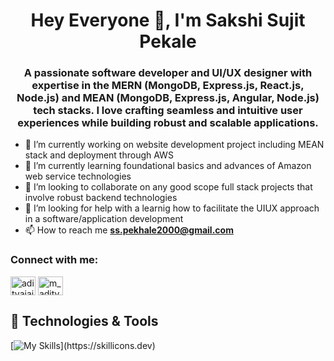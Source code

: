 

<!--
**SakshiSiddhi0515/SakshiSiddhi0515** is a ✨ _special_ ✨ repository because its `README.md` (this file) appears on your GitHub profile.

Here are some ideas to get you started:

- 🔭 I’m currently working on ...
- 🌱 I’m currently learning ...
- 👯 I’m looking to collaborate on ...
- 🤔 I’m looking for help with ...
- 💬 Ask me about ...
- 📫 How to reach me: ...
- 😄 Pronouns: ...
- ⚡ Fun fact: ...
-->

<!--

Hello, World! 👋
Welcome to my GitHub profile! I'm Sakshi Pekale, a passionate software developer and UI/UX designer with expertise in the MERN (MongoDB, Express.js, React.js, Node.js) and MEAN (MongoDB, Express.js, Angular, Node.js) tech stacks. I love crafting seamless and intuitive user experiences while building robust and scalable applications.
## 🚀 Technologies & Tools

- **Frontend**: 
  - ![React.js](https://img.shields.io/badge/-React.js-61DAFB?style=flat&logo=react&logoColor=white)
  - ![Angular](https://img.shields.io/badge/-Angular-DD0031?style=flat&logo=angular&logoColor=white)
  - HTML5, CSS3, JavaScript

- **Backend**: 
  - ![Node.js](https://img.shields.io/badge/-Node.js-339933?style=flat&logo=node.js&logoColor=white)
  - ![Express.js](https://img.shields.io/badge/-Express.js-000000?style=flat&logo=express&logoColor=white)

- **Database**: 
  - ![MongoDB](https://img.shields.io/badge/-MongoDB-47A248?style=flat&logo=mongodb&logoColor=white)

- **UI/UX Design**: 
  - ![Figma](https://img.shields.io/badge/-Figma-F24E1E?style=flat&logo=figma&logoColor=white)
  - ![Adobe XD](https://img.shields.io/badge/-AdobeXD-FF26BE?style=flat&logo=adobe-xd&logoColor=white)
  - ![Sketch](https://img.shields.io/badge/-Sketch-F7B500?style=flat&logo=sketch&logoColor=white)

- **Version Control**: 
  - ![Git](https://img.shields.io/badge/-Git-F05032?style=flat&logo=git&logoColor=white)
  - ![GitHub](https://img.shields.io/badge/-GitHub-181717?style=flat&logo=github&logoColor=white)

- **Deployment**: 
  - ![Heroku](https://img.shields.io/badge/-Heroku-430098?style=flat&logo=heroku&logoColor=white)
  - ![AWS](https://img.shields.io/badge/-AWS-232F3E?style=flat&logo=amazon-aws&logoColor=white)
  - ![Netlify](https://img.shields.io/badge/-Netlify-00C7B7?style=flat&logo=netlify&logoColor=white)
-->
<h1 align="center">Hey Everyone 👋, I'm Sakshi Sujit Pekale</h1>
<h3 align="center">A passionate software developer and UI/UX designer with expertise in the MERN (MongoDB, Express.js, React.js, Node.js) and MEAN (MongoDB, Express.js, Angular, Node.js) tech stacks. I love crafting seamless and intuitive user experiences while building robust and scalable applications.</h3>



- 🔭 I’m currently working on website development project including MEAN stack and deployment through AWS 
- 🌱 I’m currently learning foundational basics and advances of Amazon web service technologies
- 👯 I’m looking to collaborate on any good scope full stack projects that involve robust backend technologies
- 🤔 I’m looking for help with a learnig how to facilitate the UIUX approach in a software/application development
- 📫 How to reach me **ss.pekhale2000@gmail.com**

<h3 align="left">Connect with me:</h3>
<p align="left">
<a href="https://linkedin.com/in/sakshi-pekale/" target="blank"><img align="center" src="https://raw.githubusercontent.com/rahuldkjain/github-profile-readme-generator/master/src/images/icons/Social/linked-in-alt.svg" alt="adityajaiswal7" height="30" width="40" /></a>
<a href="https://instagram.com/sakshipekhale_05" target="blank"><img align="center" src="https://raw.githubusercontent.com/rahuldkjain/github-profile-readme-generator/master/src/images/icons/Social/instagram.svg" alt="m_aditya_jaiswal" height="30" width="40" /></a>


## 🚀 Technologies & Tools
[![My Skills](https://skillicons.dev/icons?i=js,html,css,python,java,nodejs,react,angular,django,)](https://skillicons.dev)
